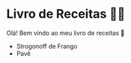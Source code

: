 # Livro de Receitas :man_cook:

Olá! Bem vindo ao meu livro de receitas :lemon:

- Strogonoff de Frango
- Pavê

